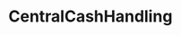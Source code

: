 # CentralCashHandling   

<script src="https://unpkg.com/@stoplight/elements/web-components.min.js"></script>
<link rel="stylesheet" href="https://unpkg.com/@stoplight/elements/styles.min.css">

<elements-api
  apiDescriptionUrl="CentralCashHandling.yaml"
  layout="sidebar"
  router="hash"
  hideTryIt="false"
  hideSchemas="false"
  hideInternal="false"
/>